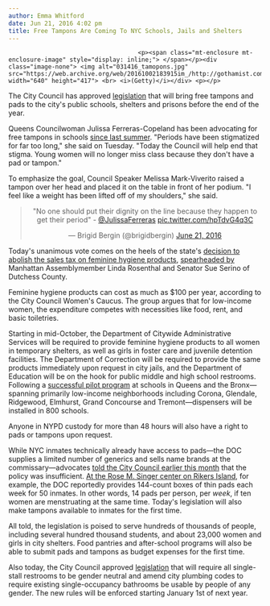 ```yaml
---
author: Emma Whitford
date: Jun 21, 2016 4:02 pm
title: Free Tampons Are Coming To NYC Schools, Jails and Shelters 
---
```


	
										<p><span class="mt-enclosure mt-enclosure-image" style="display: inline;"> </span></p><div class="image-none"> <img alt="031416_tamopons.jpg" src="https://web.archive.org/web/20161002183915im_/http://gothamist.com/attachments/nyc_ewhitford/031416_tamopons.jpg" width="640" height="417"> <br> <i>(Getty)</i></div> <p></p>

<p>The City Council has approved <a href="https://web.archive.org/web/20161002183915/http://legistar.council.nyc.gov/MeetingDetail.aspx?ID=487797&amp;GUID=43FA4D29-82D3-4ABE-815D-4557558C710A&amp;Options=info&amp;Search">legislation</a> that will bring free tampons and pads to the city&apos;s public schools, shelters and prisons before the end of the year. </p>

<p>Queens Councilwoman Julissa Ferreras-Copeland has been advocating for free tampons in schools <a href="https://web.archive.org/web/20161002183915/http://gothamist.com/2015/06/10/free_tampons_for_everyone.php">since last summer</a>. &quot;Periods have been stigmatized for far too long,&quot; she said on Tuesday. &quot;Today the Council will help end that stigma. Young women will no longer miss class because they don&apos;t have a pad or tampon.&quot; </p>

<p>To emphasize the goal, Council Speaker Melissa Mark-Viverito raised a tampon over her head and placed it on the table in front of her podium. &quot;I feel like a weight has been lifted off of my shoulders,&quot; she said. </p>

<center><blockquote class="twitter-tweet" data-lang="en"><p lang="en" dir="ltr">&quot;No one should put their dignity on the line because they happen to get their period&quot; - <a href="https://web.archive.org/web/20161002183915/https://twitter.com/JulissaFerreras">@JulissaFerreras</a> <a href="https://web.archive.org/web/20161002183915/https://t.co/hpTdvG4q3C">pic.twitter.com/hpTdvG4q3C</a></p>&#x2014; Brigid Bergin (@brigidbergin) <a href="https://web.archive.org/web/20161002183915/https://twitter.com/brigidbergin/status/745303935565631488">June 21, 2016</a></blockquote>
<script async src="//web.archive.org/web/20161002183915js_/http://platform.twitter.com/widgets.js" charset="utf-8"></script></center>

<p>Today&apos;s unanimous vote comes on the heels of the state&apos;s <a href="https://web.archive.org/web/20161002183915/http://gothamist.com/2016/05/26/tampon_tax_ny.php">decision to abolish the sales tax on feminine hygiene products</a>, <a href="https://web.archive.org/web/20161002183915/http://gothamist.com/2016/02/12/tax-free_tampons.php">spearheaded by</a> Manhattan Assemblymember Linda Rosenthal and Senator Sue Serino of Dutchess County. </p>

<p>Feminine hygiene products can cost as much as $100 per year, according to the City Council Women&apos;s Caucus. The group argues that for low-income women, the expenditure competes with necessities like food, rent, and basic toiletries. </p>

<p>Starting in mid-October, the Department of Citywide Administrative Services will be required to provide feminine hygiene products to all women in temporary shelters, as well as girls in foster care and juvenile detention facilities. The Department of Correction will be required to provide the same products immediately upon request in city jails, and the Department of Education will be on the hook for public middle and high school restrooms. Following a <a href="https://web.archive.org/web/20161002183915/http://gothamist.com/2016/03/14/free_tampons_nyc_schools.php">successful pilot program</a> at schools in Queens and the Bronx&#x2014;spanning primarily low-income neighborhoods including Corona, Glendale, Ridgewood, Elmhurst, Grand Concourse and Tremont&#x2014;dispensers will be installed in 800 schools. </p>

<p>Anyone in NYPD custody for more than 48 hours will also have a right to pads or tampons upon request. </p>

<p>While NYC inmates technically already have access to pads&#x2014;the DOC supplies a limited number of generics and sells name brands at the commissary&#x2014;advocates <a href="https://web.archive.org/web/20161002183915/http://gothamist.com/2016/06/02/tampons_nyc.php">told the City Council earlier this month</a> that the policy was insufficient. <a href="https://web.archive.org/web/20161002183915/https://broadly.vice.com/en_us/article/women-in-jail-are-being-denied-tampons-pads-and-basic-human-dignity">At the Rose M. Singer center on Rikers Island</a>, for example, the DOC reportedly provides 144-count boxes of thin pads each week for 50 inmates. In other words, 14 pads per person, per <em>week</em>, if ten women are menstruating at the same time. Today&apos;s legislation will also make tampons available to inmates for the first time. </p>

<p>All told, the legislation is poised to serve hundreds of thousands of people, including several hundred thousand students, and about 23,000 women and girls in city shelters. Food pantries and after-school programs will also be able to submit pads and tampons as budget expenses for the first time.</p>

<p>Also today, the City Council approved <a href="https://web.archive.org/web/20161002183915/http://gothamist.com/2016/01/14/gender-neutral_single_stall_restroo.php">legislation</a> that will require all single-stall restrooms to be gender neutral and amend city plumbing codes to require existing single-occupancy bathrooms be usable by people of any gender. The new rules will be enforced starting January 1st of next year. </p>					
										
									
				